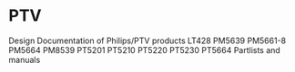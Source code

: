 # PTV
Design Documentation of Philips/PTV products
LT428
PM5639
PM5661-8
PM5664
PM8539
PT5201
PT5210
PT5220
PT5230
PT5664
Partlists and manuals
